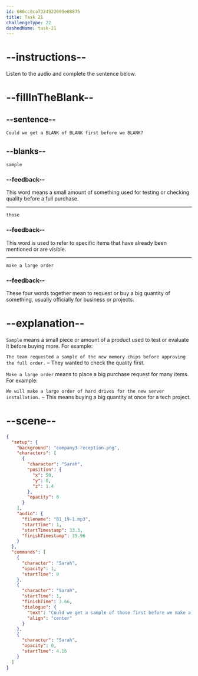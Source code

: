 ```yaml
---
id: 680cc8ca7324922699e08875
title: Task 21
challengeType: 22
dashedName: task-21
---
```


<!-- (Audio) Sarah: Could we get a sample of those first before we make a large order? -->

# --instructions--

Listen to the audio and complete the sentence below.

# --fillInTheBlank--

## --sentence--

`Could we get a BLANK of BLANK first before we BLANK?`

## --blanks--

`sample`

### --feedback--

This word means a small amount of something used for testing or checking quality before a full purchase.

---

`those`

### --feedback--

This word is used to refer to specific items that have already been mentioned or are visible.

---

`make a large order`

### --feedback--

These four words together mean to request or buy a big quantity of something, usually officially for business or projects.

# --explanation--

`Sample` means a small piece or amount of a product used to test or evaluate it before buying more. For example:

`The team requested a sample of the new memory chips before approving the full order.` – They wanted to check the quality first.

`Make a large order` means to place a big purchase request for many items. For example:

`We will make a large order of hard drives for the new server installation.` – This means buying a big quantity at once for a tech project.

# --scene--

```json
{
  "setup": {
    "background": "company3-reception.png",
    "characters": [
      {
        "character": "Sarah",
        "position": {
          "x": 50,
          "y": 0,
          "z": 1.4
        },
        "opacity": 0
      }
    ],
    "audio": {
      "filename": "B1_19-1.mp3",
      "startTime": 1,
      "startTimestamp": 33.3,
      "finishTimestamp": 35.96
    }
  },
  "commands": [
    {
      "character": "Sarah",
      "opacity": 1,
      "startTime": 0
    },
    {
      "character": "Sarah",
      "startTime": 1,
      "finishTime": 3.66,
      "dialogue": {
        "text": "Could we get a sample of those first before we make a large order?",
        "align": "center"
      }
    },
    {
      "character": "Sarah",
      "opacity": 0,
      "startTime": 4.16
    }
  ]
}
```
